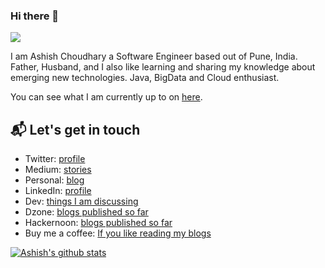 ### Hi there 👋

![](https://komarev.com/ghpvc/?username=yrashish)


I am Ashish Choudhary a Software Engineer based out of Pune, India. Father, Husband, and I also like learning and sharing my knowledge about emerging new technologies. Java, BigData and Cloud enthusiast.

You can see what I am currently up to on [here](https://twitter.com/iASHeeesh).

## 📬 Let's get in touch

- Twitter: [profile](https://twitter.com/iASHeeesh)
- Medium: [stories](https://ashish-choudhary.medium.com/)
- Personal: [blog](https://ashishtechmill.com/)
- LinkedIn: [profile](https://www.linkedin.com/in/ashish-choudhary)
- Dev: [things I am discussing](https://dev.to/yrashish)
- Dzone: [blogs published so far](https://dzone.com/users/4465774/userac.html)
- Hackernoon: [blogs published so far](https://hackernoon.com/u/iashish)
- Buy me a coffee: [If you like reading my blogs](https://www.buymeacoffee.com/meashish)

[![Ashish's github stats](https://github-readme-stats.vercel.app/api?username=yrashish)](https://github.com/yrashish/github-readme-stats)
